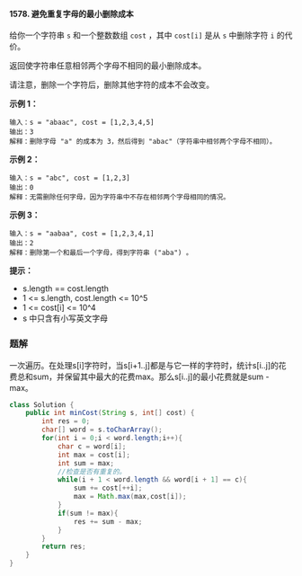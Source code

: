 #### 1578. 避免重复字母的最小删除成本

给你一个字符串 `s` 和一个整数数组 `cost` ，其中 `cost[i]` 是从 `s` 中删除字符 `i` 的代价。

返回使字符串任意相邻两个字母不相同的最小删除成本。

请注意，删除一个字符后，删除其他字符的成本不会改变。

**示例 1：**

```shell
输入：s = "abaac", cost = [1,2,3,4,5]
输出：3
解释：删除字母 "a" 的成本为 3，然后得到 "abac"（字符串中相邻两个字母不相同）。
```

**示例 2：**

```shell
输入：s = "abc", cost = [1,2,3]
输出：0
解释：无需删除任何字母，因为字符串中不存在相邻两个字母相同的情况。
```

**示例 3：**

```shell
输入：s = "aabaa", cost = [1,2,3,4,1]
输出：2
解释：删除第一个和最后一个字母，得到字符串 ("aba") 。
```

**提示：**

* s.length == cost.length
* 1 <= s.length, cost.length <= 10^5
* 1 <= cost[i] <= 10^4
* s 中只含有小写英文字母



### 题解

一次遍历。在处理s[i]字符时，当s[i+1..j]都是与它一样的字符时，统计s[i..j]的花费总和sum，并保留其中最大的花费max。那么s[i..j]的最小花费就是sum - max。

```java
class Solution {
    public int minCost(String s, int[] cost) {
        int res = 0;
        char[] word = s.toCharArray();
        for(int i = 0;i < word.length;i++){
            char c = word[i];
            int max = cost[i];
            int sum = max;
            //检查是否有重复的。
            while(i + 1 < word.length && word[i + 1] == c){
                sum += cost[++i];
                max = Math.max(max,cost[i]);
            }
            if(sum != max){
                res += sum - max;
            }
        }
        return res;
    }
}
```

